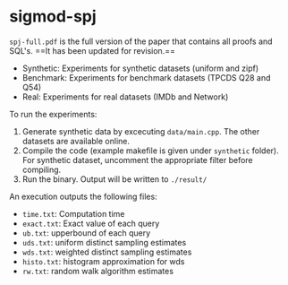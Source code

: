 # sigmod-spj

`spj-full.pdf` is the full version of the paper that contains all proofs and SQL's.
==It has been updated for revision.==

- Synthetic: Experiments for synthetic datasets (uniform and zipf)
- Benchmark: Experiments for benchmark datasets (TPCDS Q28 and Q54)
- Real: Experiments for real datasets (IMDb and Network)

To run the experiments:
1. Generate synthetic data by excecuting `data/main.cpp`. The other datasets are available online.
2. Compile the code (example makefile is given under `synthetic` folder). For synthetic dataset, uncomment the appropriate filter before compiling.
3. Run the binary. Output will be written to `./result/`

An execution outputs the following files:
- `time.txt`: Computation time
- `exact.txt`: Exact value of each query
- `ub.txt`: upperbound of each query
- `uds.txt`: uniform distinct sampling estimates
- `wds.txt`: weighted distinct sampling estimates
- `histo.txt`: histogram approximation for wds
- `rw.txt`: random walk algorithm estimates
